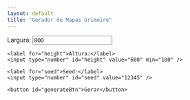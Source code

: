 ```yaml
---
layout: default
title: "Gerador de Mapas Grimoire"
---
```


<div class="container">
  <div class="controls">
    <label for="width">Largura:</label>
    <input type="number" id="width" value="800" min="100" />

    <label for="height">Altura:</label>
    <input type="number" id="height" value="600" min="100" />

    <label for="seed">Seed:</label>
    <input type="number" id="seed" value="12345" />

    <button id="generateBtn">Gerar</button>
  </div>

  <div class="map-container">
    <canvas id="canvas"></canvas>
  </div>
</div>

